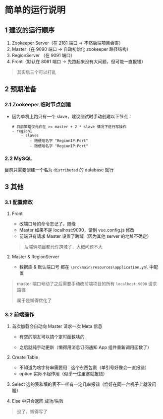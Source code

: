 # 简单的运行说明

## 1 建议的运行顺序

1. Zookeeper Server（在 2181 端口 -> 不然后端项目会寄）
2. Master（在 9090 端口 -> 自动初始化 zookeeper 路径结构）
3. RegionServer （在 9091 端口）
4. Front（默认在 8081 端口 -> 先跑起来没有大问题，但可能一直报错）

> 其实后三个可以打乱

## 2 预期准备

### 2.1 Zookeeper 临时节点创建


- 因为单机上跑只有一个 slave，建议测试时手动创建以下节点：

    ```text
    # 目前策略仅允许在 >= master + 2 * slave 情况下进行写操作
    - region1
        - slaves
            - 随便啥名字 "RegionIP:Port"
            - 随便啥名字 "RegionIP:Port"
    ```

### 2.2 MySQL

目前只需要创建一个名为 `distributed` 的 database 就行

## 3 其他

### 3.1 配置修改

1. Front

    - 改端口号的命令忘记了，随缘
    - Master 如果不是 localhost:9090，请到 vue.config.js 修改
    - 前端只有请求 Master 设置了跨域（因为其他 server 的地址不确定）
    > 后端俩项目都允许跨域了，大概问题不大

2. Master & RegionServer

    - 数据库 & 默认端口号 都在 `\src\main\resources\application.yml` 中配置

> master 端口号动了之后需要手动改前端项目的所有 `localhost:9090` 请求路径
>
> 属于是懒得优化了

### 3.2 前端操作

1. 首次加载会自动向 Master 请求一次 Meta 信息

    - 有空的朋友可以搞个定时函数啥的

    - 之后就纯手动更新（懒得用消息订阅通知 App 组件重新调用函数了）

2. Create Table

    - 不知道为啥字符串需要用 ` 这个东西包裹（单引号好像会一直报错）
    - option 实际不起作用（似乎一往里塞就报错）

3. Select 选的表和填的表不一样有一定几率报错（恰好在同一台机子上就没问题）

4. Else 中只会返回 成功/失败

> 没了，懒得写了

